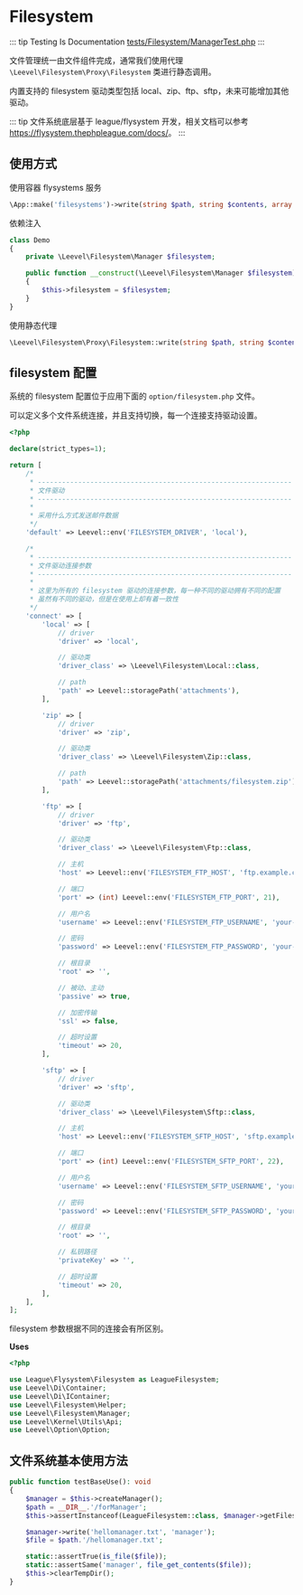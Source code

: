 # Filesystem

::: tip Testing Is Documentation
[tests/Filesystem/ManagerTest.php](https://github.com/hunzhiwange/framework/blob/master/tests/Filesystem/ManagerTest.php)
:::

文件管理统一由文件组件完成，通常我们使用代理 `\Leevel\Filesystem\Proxy\Filesystem` 类进行静态调用。

内置支持的 filesystem 驱动类型包括 local、zip、ftp、sftp，未来可能增加其他驱动。

::: tip
文件系统底层基于 league/flysystem 开发，相关文档可以参考 <https://flysystem.thephpleague.com/docs/>。
:::

## 使用方式

使用容器 flysystems 服务

``` php
\App::make('filesystems')->write(string $path, string $contents, array $config = []): bool;
```

依赖注入

``` php
class Demo
{
    private \Leevel\Filesystem\Manager $filesystem;

    public function __construct(\Leevel\Filesystem\Manager $filesystem)
    {
        $this->filesystem = $filesystem;
    }
}
```

使用静态代理

``` php
\Leevel\Filesystem\Proxy\Filesystem::write(string $path, string $contents, array $config = []): bool;
```

## filesystem 配置

系统的 filesystem 配置位于应用下面的 `option/filesystem.php` 文件。

可以定义多个文件系统连接，并且支持切换，每一个连接支持驱动设置。

``` php
<?php

declare(strict_types=1);

return [
    /*
     * ---------------------------------------------------------------
     * 文件驱动
     * ---------------------------------------------------------------
     *
     * 采用什么方式发送邮件数据
     */
    'default' => Leevel::env('FILESYSTEM_DRIVER', 'local'),

    /*
     * ---------------------------------------------------------------
     * 文件驱动连接参数
     * ---------------------------------------------------------------
     *
     * 这里为所有的 filesystem 驱动的连接参数，每一种不同的驱动拥有不同的配置
     * 虽然有不同的驱动，但是在使用上却有着一致性
     */
    'connect' => [
        'local' => [
            // driver
            'driver' => 'local',

            // 驱动类
            'driver_class' => \Leevel\Filesystem\Local::class,

            // path
            'path' => Leevel::storagePath('attachments'),
        ],

        'zip' => [
            // driver
            'driver' => 'zip',

            // 驱动类
            'driver_class' => \Leevel\Filesystem\Zip::class,

            // path
            'path' => Leevel::storagePath('attachments/filesystem.zip'),
        ],

        'ftp' => [
            // driver
            'driver' => 'ftp',

            // 驱动类
            'driver_class' => \Leevel\Filesystem\Ftp::class,

            // 主机
            'host' => Leevel::env('FILESYSTEM_FTP_HOST', 'ftp.example.com'),

            // 端口
            'port' => (int) Leevel::env('FILESYSTEM_FTP_PORT', 21),

            // 用户名
            'username' => Leevel::env('FILESYSTEM_FTP_USERNAME', 'your-username'),

            // 密码
            'password' => Leevel::env('FILESYSTEM_FTP_PASSWORD', 'your-password'),

            // 根目录
            'root' => '',

            // 被动、主动
            'passive' => true,

            // 加密传输
            'ssl' => false,

            // 超时设置
            'timeout' => 20,
        ],

        'sftp' => [
            // driver
            'driver' => 'sftp',

            // 驱动类
            'driver_class' => \Leevel\Filesystem\Sftp::class,

            // 主机
            'host' => Leevel::env('FILESYSTEM_SFTP_HOST', 'sftp.example.com'),

            // 端口
            'port' => (int) Leevel::env('FILESYSTEM_SFTP_PORT', 22),

            // 用户名
            'username' => Leevel::env('FILESYSTEM_SFTP_USERNAME', 'your-username'),

            // 密码
            'password' => Leevel::env('FILESYSTEM_SFTP_PASSWORD', 'your-password'),

            // 根目录
            'root' => '',

            // 私钥路径
            'privateKey' => '',

            // 超时设置
            'timeout' => 20,
        ],
    ],
];

```

filesystem 参数根据不同的连接会有所区别。

**Uses**

``` php
<?php

use League\Flysystem\Filesystem as LeagueFilesystem;
use Leevel\Di\Container;
use Leevel\Di\IContainer;
use Leevel\Filesystem\Helper;
use Leevel\Filesystem\Manager;
use Leevel\Kernel\Utils\Api;
use Leevel\Option\Option;
```

## 文件系统基本使用方法

``` php
public function testBaseUse(): void
{
    $manager = $this->createManager();
    $path = __DIR__.'/forManager';
    $this->assertInstanceof(LeagueFilesystem::class, $manager->getFilesystem());

    $manager->write('hellomanager.txt', 'manager');
    $file = $path.'/hellomanager.txt';

    static::assertTrue(is_file($file));
    static::assertSame('manager', file_get_contents($file));
    $this->clearTempDir();
}
```